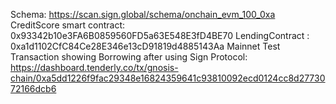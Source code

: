 


Schema: https://scan.sign.global/schema/onchain_evm_100_0xa
CreditScore smart contract: 0x93342b10e3FA6B0859560FD5a63E548E3fD4BE70
LendingContract : 0xa1d1102CfC84Ce28E346e13cD91819d4885143Aa
Mainnet Test Transaction showing Borrowing after using Sign Protocol: https://dashboard.tenderly.co/tx/gnosis-chain/0xa5dd1226f9fac29348e16824359641c93810092ecd0124cc8d2773072166dcb6